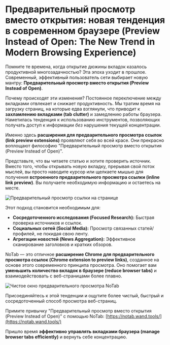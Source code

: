 # Предварительный просмотр вместо открытия: новая тенденция в современном браузере (Preview Instead of Open: The New Trend in Modern Browsing Experience)

Помните те времена, когда открытие дюжины вкладок казалось продуктивной многозадачностью? Эта эпоха уходит в прошлое. Современный, эффективный пользователь сети выбирает новую мантру: **Предварительный просмотр вместо открытия (Preview Instead of Open)**.

Почему происходят эти изменения? Постоянное переключение между вкладками отвлекает и снижает продуктивность. Мы тратим время на загрузку страниц, на которые едва взглянули, что приводит к **захламлению вкладками (tab clutter)** и замедлению работы браузера. Наметилась тенденция к использованию инструментов, позволяющих получать доступ к информации *без* нарушения текущей концентрации.

Именно здесь **расширения для предварительного просмотра ссылок (link preview extensions)** проявляют себя во всей красе. Они прекрасно воплощают философию "Предварительный просмотр вместо открытия (Preview Instead of Open)".

Представьте, что вы читаете статью и хотите проверить источник. Вместо того, чтобы открывать новую вкладку, прерывая свой поток мыслей, вы просто наводите курсор или щелкаете мышью для получения **встроенного предварительного просмотра ссылки (inline link preview)**. Вы получаете необходимую информацию и остаетесь на месте.

![Предварительный просмотр ссылки на странице](images/notab1.png)

Этот подход становится необходимым для:
*   **Сосредоточенного исследования (Focused Research):** Быстрая проверка источников и ссылок.
*   **Социальных сетей (Social Media):** Просмотр связанных статей/профилей, не покидая свою ленту.
*   **Агрегации новостей (News Aggregation):** Эффективное сканирование заголовков и кратких обзоров.

NoTab — это отличное **расширение Chrome для предварительного просмотра ссылок (Chrome extension to preview links)**, созданное на основе этого современного принципа просмотра. Оно помогает вам **уменьшить количество вкладок в браузере (reduce browser tabs)** и взаимодействовать с веб-страницами более плавно.

![Чистое окно предварительного просмотра NoTab](images/notab2.png)

Присоединяйтесь к этой тенденции и ощутите более чистый, быстрый и сосредоточенный способ просмотра веб-страниц.

Примите привычку "Предварительный просмотр вместо открытия (Preview Instead of Open)" с помощью NoTab: [https://notab.wand.tools/](https://notab.wand.tools/)

Пришло время **эффективно управлять вкладками браузера (manage browser tabs efficiently)** и вернуть себе концентрацию.
